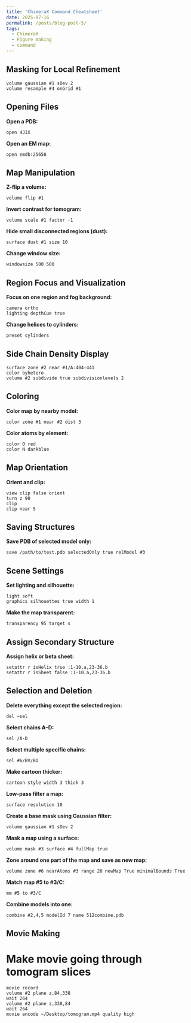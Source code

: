 ```yaml
---
title: 'ChimeraX Command Cheatsheet'
date: 2025-07-16
permalink: /posts/blog-post-5/
tags:
  - ChimeraX
  - Figure making
  - command
---
```



## Masking for Local Refinement

```chimerax
volume gaussian #1 sDev 2
volume resample #4 onGrid #1
```

## Opening Files

**Open a PDB:**
```chimerax
open 4JIX
```

**Open an EM map:**
```chimerax
open emdb:25658
```

## Map Manipulation

**Z-flip a volume:**
```chimerax
volume flip #1
```

**Invert contrast for tomogram:**
```chimerax
volume scale #1 factor -1
```

**Hide small disconnected regions (dust):**
```chimerax
surface dust #1 size 10
```

**Change window size:**
```chimerax
windowsize 500 500
```

## Region Focus and Visualization

**Focus on one region and fog background:**
```chimerax
camera ortho
lighting depthCue true
```

**Change helices to cylinders:**
```chimerax
preset cylinders
```

## Side Chain Density Display

```chimerax
surface zone #2 near #1/A:404-441
color byhetero
volume #2 subdivide true subdivisionlevels 2
```

## Coloring

**Color map by nearby model:**
```chimerax
color zone #1 near #2 dist 3
```

**Color atoms by element:**
```chimerax
color O red
color N darkblue
```

## Map Orientation

**Orient and clip:**
```chimerax
view clip false orient
turn z 90
clip
clip near 5
```

## Saving Structures

**Save PDB of selected model only:**
```chimerax
save /path/to/test.pdb selectedOnly true relModel #3
```

## Scene Settings

**Set lighting and silhouette:**
```chimerax
light soft
graphics silhouettes true width 1
```

**Make the map transparent:**
```chimerax
transparency 95 target s
```


## Assign Secondary Structure

**Assign helix or beta sheet:**
```chimerax
setattr r isHelix true :1-10.a,23-36.b
setattr r isSheet false :1-10.a,23-36.b
```

## Selection and Deletion

**Delete everything except the selected region:**
```chimerax
del ~sel
```

**Select chains A–D:**
```chimerax
sel /A-D
```

**Select multiple specific chains:**
```chimerax
sel #6/BV/BO
```

**Make cartoon thicker:**
```chimerax
cartoon style width 3 thick 3
```



**Low-pass filter a map:**
```chimerax
surface resolution 10
```

**Create a base mask using Gaussian filter:**
```chimerax
volume gaussian #1 sDev 2
```

**Mask a map using a surface:**
```chimerax
volume mask #3 surface #4 fullMap true
```

**Zone around one part of the map and save as new map:**
```chimerax
volume zone #6 nearAtoms #3 range 20 newMap True minimalBounds True
```



**Match map #5 to #3/C:**
```chimerax
mm #5 to #3/C
```

**Combine models into one:**
```chimerax
combine #2,4,5 modelId 7 name 512combine.pdb
```

## Movie Making
# Make movie going through tomogram slices 
```chimerax
movie record
volume #2 plane z,84,338
wait 264
volume #2 plane z,338,84
wait 264
movie encode ~/Desktop/tomogram.mp4 quality high
```
